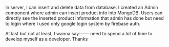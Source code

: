 In server, I can insert and delete data from database. 
I created an Admin component where admin can insert product info into MongoDB. 
Users can directly see the inserted product information that admin has done but need to login where I used only google login system by firebase auth. 

At last but not at least, I wanna say----- need to spend a lot of time to develop myself as a developer. Thanks 

